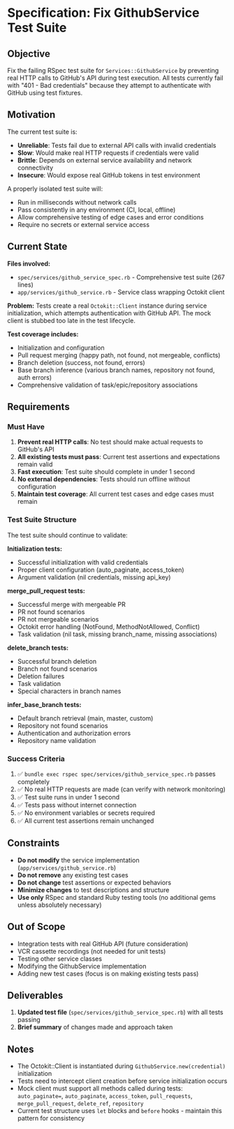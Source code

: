 # Specification: Fix GithubService Test Suite

## Objective

Fix the failing RSpec test suite for `Services::GithubService` by preventing real HTTP calls to GitHub's API during test execution. All tests currently fail with "401 - Bad credentials" because they attempt to authenticate with GitHub using test fixtures.

## Motivation

The current test suite is:
- **Unreliable**: Tests fail due to external API calls with invalid credentials
- **Slow**: Would make real HTTP requests if credentials were valid
- **Brittle**: Depends on external service availability and network connectivity
- **Insecure**: Would expose real GitHub tokens in test environment

A properly isolated test suite will:
- Run in milliseconds without network calls
- Pass consistently in any environment (CI, local, offline)
- Allow comprehensive testing of edge cases and error conditions
- Require no secrets or external service access

## Current State

**Files involved:**
- `spec/services/github_service_spec.rb` - Comprehensive test suite (267 lines)
- `app/services/github_service.rb` - Service class wrapping Octokit client

**Problem:**
Tests create a real `Octokit::Client` instance during service initialization, which attempts authentication with GitHub API. The mock client is stubbed too late in the test lifecycle.

**Test coverage includes:**
- Initialization and configuration
- Pull request merging (happy path, not found, not mergeable, conflicts)
- Branch deletion (success, not found, errors)
- Base branch inference (various branch names, repository not found, auth errors)
- Comprehensive validation of task/epic/repository associations

## Requirements

### Must Have

1. **Prevent real HTTP calls**: No test should make actual requests to GitHub's API
2. **All existing tests must pass**: Current test assertions and expectations remain valid
3. **Fast execution**: Test suite should complete in under 1 second
4. **No external dependencies**: Tests should run offline without configuration
5. **Maintain test coverage**: All current test cases and edge cases must remain

### Test Suite Structure

The test suite should continue to validate:

**Initialization tests:**
- Successful initialization with valid credentials
- Proper client configuration (auto_paginate, access_token)
- Argument validation (nil credentials, missing api_key)

**merge_pull_request tests:**
- Successful merge with mergeable PR
- PR not found scenarios
- PR not mergeable scenarios
- Octokit error handling (NotFound, MethodNotAllowed, Conflict)
- Task validation (nil task, missing branch_name, missing associations)

**delete_branch tests:**
- Successful branch deletion
- Branch not found scenarios
- Deletion failures
- Task validation
- Special characters in branch names

**infer_base_branch tests:**
- Default branch retrieval (main, master, custom)
- Repository not found scenarios
- Authentication and authorization errors
- Repository name validation

### Success Criteria

1. ✅ `bundle exec rspec spec/services/github_service_spec.rb` passes completely
2. ✅ No real HTTP requests are made (can verify with network monitoring)
3. ✅ Test suite runs in under 1 second
4. ✅ Tests pass without internet connection
5. ✅ No environment variables or secrets required
6. ✅ All current test assertions remain unchanged

## Constraints

- **Do not modify** the service implementation (`app/services/github_service.rb`)
- **Do not remove** any existing test cases
- **Do not change** test assertions or expected behaviors
- **Minimize changes** to test descriptions and structure
- **Use only** RSpec and standard Ruby testing tools (no additional gems unless absolutely necessary)

## Out of Scope

- Integration tests with real GitHub API (future consideration)
- VCR cassette recordings (not needed for unit tests)
- Testing other service classes
- Modifying the GithubService implementation
- Adding new test cases (focus is on making existing tests pass)

## Deliverables

1. **Updated test file** (`spec/services/github_service_spec.rb`) with all tests passing
2. **Brief summary** of changes made and approach taken

## Notes

- The Octokit::Client is instantiated during `GithubService.new(credential)` initialization
- Tests need to intercept client creation before service initialization occurs
- Mock client must support all methods called during tests: `auto_paginate=`, `auto_paginate`, `access_token`, `pull_requests`, `merge_pull_request`, `delete_ref`, `repository`
- Current test structure uses `let` blocks and `before` hooks - maintain this pattern for consistency